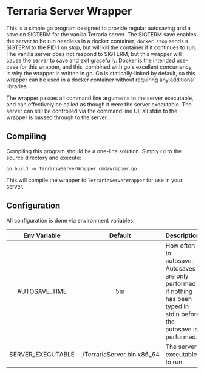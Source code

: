 # Terraria Server Wrapper

This is a simple go program designed to provide regular autosaving and
a save on SIGTERM for the vanilla Terraria server. The SIGTERM save
enables the server to be run headless in a docker container; `docker
stop` sends a SIGTERM to the PID 1 on stop, but will kill the
container if it continues to run. The vanilla server does not respond
to SIGTERM, but this wrapper will cause the server to save and exit
gracefully. Docker is the intended use-case for this wrapper, and
this, combined with go's excellent concurrency, is why the wrapper is
written in go. Go is statically-linked by default, so this wrapper can
be used in a docker container without requiring any additional
libraries.

The wrapper passes all command line arguments to the server
executable, and can effectively be called as though it were the server
executable. The server can still be controlled via the command line
UI; all stdin to the wrapper is passed through to the server.

## Compiling ##

Compiling this program should be a one-line solution. Simply `cd` to
the source directory and execute:

```
go build -o TerrariaServerWrapper cmd/wrapper.go
```

This will compile the wrapper to `TerrariaServerWrapper` for use in your server.

## Configuration ##

All configuration is done via environment variables.

| Env Variable                 | Default                   | Description                                                                                                              |
|:----------------------------:|:-------------------------:|--------------------------------------------------------------------------------------------------------------------------|
| AUTOSAVE\_TIME               | 5m                        | How often to autosave. Autosaves are only performed if nothing has been typed in stdin before the autosave is performed. |
| SERVER\_EXECUTABLE | ./TerrariaServer.bin.x86_64 | The server executable to run.                                                                                            |
